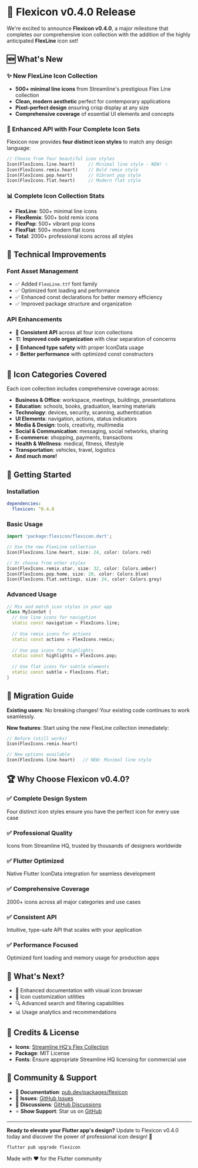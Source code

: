 # 🎉 Flexicon v0.4.0 Release

We're excited to announce **Flexicon v0.4.0**, a major milestone that completes our comprehensive icon collection with the addition of the highly anticipated **FlexLine** icon set!

## 🆕 What's New

### ✨ New FlexLine Icon Collection
- **500+ minimal line icons** from Streamline's prestigious Flex Line collection
- **Clean, modern aesthetic** perfect for contemporary applications
- **Pixel-perfect design** ensuring crisp display at any size
- **Comprehensive coverage** of essential UI elements and concepts

### 🚀 Enhanced API with Four Complete Icon Sets

Flexicon now provides **four distinct icon styles** to match any design language:

```dart
// Choose from four beautiful icon styles
Icon(FlexIcons.line.heart)     // Minimal line style - NEW! ✨
Icon(FlexIcons.remix.heart)    // Bold remix style
Icon(FlexIcons.pop.heart)      // Vibrant pop style  
Icon(FlexIcons.flat.heart)     // Modern flat style
```

### 📊 Complete Icon Collection Stats
- **FlexLine**: 500+ minimal line icons
- **FlexRemix**: 500+ bold remix icons  
- **FlexPop**: 500+ vibrant pop icons
- **FlexFlat**: 500+ modern flat icons
- **Total**: 2000+ professional icons across all styles

## 🔧 Technical Improvements

### Font Asset Management
- ✅ Added `FlexLine.ttf` font family
- ✅ Optimized font loading and performance
- ✅ Enhanced const declarations for better memory efficiency
- ✅ Improved package structure and organization

### API Enhancements
- 🎯 **Consistent API** across all four icon collections
- 🏗️ **Improved code organization** with clear separation of concerns
- 🔧 **Enhanced type safety** with proper IconData usage
- ⚡ **Better performance** with optimized const constructors

## 🎨 Icon Categories Covered

Each icon collection includes comprehensive coverage across:

- **Business & Office**: workspace, meetings, buildings, presentations
- **Education**: schools, books, graduation, learning materials
- **Technology**: devices, security, scanning, authentication
- **UI Elements**: navigation, actions, status indicators
- **Media & Design**: tools, creativity, multimedia
- **Social & Communication**: messaging, social networks, sharing
- **E-commerce**: shopping, payments, transactions
- **Health & Wellness**: medical, fitness, lifestyle
- **Transportation**: vehicles, travel, logistics
- **And much more!**

## 🚀 Getting Started

### Installation
```yaml
dependencies:
  flexicon: ^0.4.0
```

### Basic Usage
```dart
import 'package:flexicon/flexicon.dart';

// Use the new FlexLine collection
Icon(FlexIcons.line.heart, size: 24, color: Colors.red)

// Or choose from other styles
Icon(FlexIcons.remix.star, size: 32, color: Colors.amber)
Icon(FlexIcons.pop.home, size: 28, color: Colors.blue)
Icon(FlexIcons.flat.settings, size: 24, color: Colors.grey)
```

### Advanced Usage
```dart
// Mix and match icon styles in your app
class MyIconSet {
  // Use line icons for navigation
  static const navigation = FlexIcons.line;
  
  // Use remix icons for actions
  static const actions = FlexIcons.remix;
  
  // Use pop icons for highlights
  static const highlights = FlexIcons.pop;
  
  // Use flat icons for subtle elements
  static const subtle = FlexIcons.flat;
}
```

## 🎯 Migration Guide

**Existing users**: No breaking changes! Your existing code continues to work seamlessly.

**New features**: Start using the new FlexLine collection immediately:
```dart
// Before (still works)
Icon(FlexIcons.remix.heart)

// New options available
Icon(FlexIcons.line.heart)   // NEW: Minimal line style
```

## 🏆 Why Choose Flexicon v0.4.0?

### ✅ **Complete Design System**
Four distinct icon styles ensure you have the perfect icon for every use case

### ✅ **Professional Quality**
Icons from Streamline HQ, trusted by thousands of designers worldwide

### ✅ **Flutter Optimized**
Native Flutter IconData integration for seamless development

### ✅ **Comprehensive Coverage**
2000+ icons across all major categories and use cases

### ✅ **Consistent API**
Intuitive, type-safe API that scales with your application

### ✅ **Performance Focused**
Optimized font loading and memory usage for production apps

## 🔮 What's Next?

- 📱 Enhanced documentation with visual icon browser
- 🎨 Icon customization utilities
- 🔍 Advanced search and filtering capabilities
- 📊 Usage analytics and recommendations

## 💝 Credits & License

- **Icons**: [Streamline HQ's Flex Collection](https://www.streamlinehq.com/icons/flex-line-free)
- **Package**: MIT License
- **Fonts**: Ensure appropriate Streamline HQ licensing for commercial use

## 🙏 Community & Support

- 📖 **Documentation**: [pub.dev/packages/flexicon](https://pub.dev/packages/flexicon)
- 🐛 **Issues**: [GitHub Issues](https://github.com/xkaper001/flexicon/issues)
- 💬 **Discussions**: [GitHub Discussions](https://github.com/xkaper001/flexicon/discussions)
- ⭐ **Show Support**: Star us on [GitHub](https://github.com/xkaper001/flexicon)

---

**Ready to elevate your Flutter app's design?** Update to Flexicon v0.4.0 today and discover the power of professional icon design! 🚀

```bash
flutter pub upgrade flexicon
```

Made with ❤️ for the Flutter community